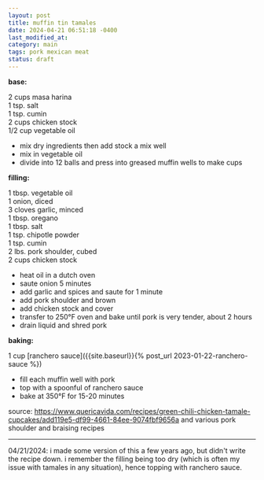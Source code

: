 ```yaml
---
layout: post
title: muffin tin tamales
date: 2024-04-21 06:51:18 -0400
last_modified_at: 
category: main
tags: pork mexican meat
status: draft
---
```


**base:**

2 cups masa harina  
1 tsp. salt  
1 tsp. cumin  
2 cups chicken stock  
1/2 cup vegetable oil 
* mix dry ingredients then add stock a mix well
* mix in vegetable oil
* divide into 12 balls and press into greased muffin wells to make cups

**filling:**

1 tbsp. vegetable oil  
1 onion, diced  
3 cloves garlic, minced  
1 tbsp. oregano  
1 tbsp. salt  
1 tsp. chipotle powder  
1 tsp. cumin  
2 lbs. pork shoulder, cubed  
2 cups chicken stock  
* heat oil in a dutch oven
* saute onion 5 minutes
* add garlic and spices and saute for 1 minute
* add pork shoulder and brown
* add chicken stock and cover
* transfer to 250°F oven and bake until pork is very tender, about 2 hours
* drain liquid and shred pork

**baking:**

1 cup [ranchero sauce]({{site.baseurl}}{% post_url 2023-01-22-ranchero-sauce %})
* fill each muffin well with pork
* top with a spoonful of ranchero sauce
* bake at 350°F for 15-20 minutes

source: <https://www.quericavida.com/recipes/green-chili-chicken-tamale-cupcakes/add119e5-df99-4661-84ee-9074fbf9656a> and various pork shoulder and braising recipes

---

04/21/2024: i made some version of this a few years ago, but didn't write the
recipe down. i remember the filling being too dry (which is often my issue with
tamales in any situation), hence topping with ranchero sauce.
